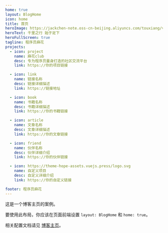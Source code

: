 ```yaml
---
home: true
layout: BlogHome
icon: home
title: 首页
heroImage: https://jackchen-note.oss-cn-beijing.aliyuncs.com/touxiang/vue-color-avatar3.png
heroText: 千里之行 始于足下
heroFullScreen: true
tagline: 程序员麻花
projects:
  - icon: project
    name: 麻花club
    desc: 专为程序员量身打造的社区交流平台
    link: https://你的项目链接

  - icon: link
    name: 链接名称
    desc: 链接详细描述
    link: https://链接地址

  - icon: book
    name: 书籍名称
    desc: 书籍详细描述
    link: https://你的书籍链接

  - icon: article
    name: 文章名称
    desc: 文章详细描述
    link: https://你的文章链接

  - icon: friend
    name: 伙伴名称
    desc: 伙伴详细介绍
    link: https://你的伙伴链接

  - icon: https://theme-hope-assets.vuejs.press/logo.svg
    name: 自定义项目
    desc: 自定义详细介绍
    link: https://你的自定义链接

footer: 程序员麻花
---
```


这是一个博客主页的案例。

要使用此布局，你应该在页面前端设置 `layout: BlogHome` 和 `home: true`。

相关配置文档请见 [博客主页](https://theme-hope.vuejs.press/zh/guide/blog/home.html)。
